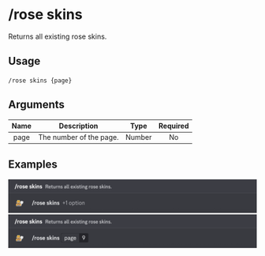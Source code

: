 # /rose skins

Returns all existing rose skins.

## Usage

```
/rose skins {page}
```

## Arguments

| Name | Description             | Type   | Required |
| :--: | :---------------------: | :----: | :------: |
| page | The number of the page. | Number | No       |

## Examples

<img src="../../_media/examples/rose/skins-0.png" class="rounded-corners">\
<img src="../../_media/examples/rose/skins-1.png" class="rounded-corners">